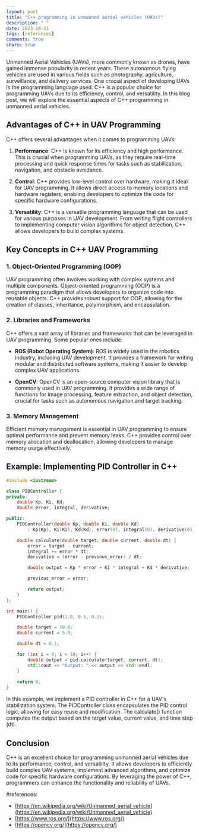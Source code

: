 ```yaml
---
layout: post
title: "C++ programming in unmanned aerial vehicles (UAVs)"
description: " "
date: 2023-10-31
tags: [references]
comments: true
share: true
---
```


Unmanned Aerial Vehicles (UAVs), more commonly known as drones, have gained immense popularity in recent years. These autonomous flying vehicles are used in various fields such as photography, agriculture, surveillance, and delivery services. One crucial aspect of developing UAVs is the programming language used. C++ is a popular choice for programming UAVs due to its efficiency, control, and versatility. In this blog post, we will explore the essential aspects of C++ programming in unmanned aerial vehicles.

## Advantages of C++ in UAV Programming

C++ offers several advantages when it comes to programming UAVs:

1. **Performance**: C++ is known for its efficiency and high performance. This is crucial when programming UAVs, as they require real-time processing and quick response times for tasks such as stabilization, navigation, and obstacle avoidance.

2. **Control**: C++ provides low-level control over hardware, making it ideal for UAV programming. It allows direct access to memory locations and hardware registers, enabling developers to optimize the code for specific hardware configurations.

3. **Versatility**: C++ is a versatile programming language that can be used for various purposes in UAV development. From writing flight controllers to implementing computer vision algorithms for object detection, C++ allows developers to build complex systems.

## Key Concepts in C++ UAV Programming

### 1. Object-Oriented Programming (OOP)

UAV programming often involves working with complex systems and multiple components. Object-oriented programming (OOP) is a programming paradigm that allows developers to organize code into reusable objects. C++ provides robust support for OOP, allowing for the creation of classes, inheritance, polymorphism, and encapsulation.

### 2. Libraries and Frameworks

C++ offers a vast array of libraries and frameworks that can be leveraged in UAV programming. Some popular ones include:

- **ROS (Robot Operating System)**: ROS is widely used in the robotics industry, including UAV development. It provides a framework for writing modular and distributed software systems, making it easier to develop complex UAV applications.

- **OpenCV**: OpenCV is an open-source computer vision library that is commonly used in UAV programming. It provides a wide range of functions for image processing, feature extraction, and object detection, crucial for tasks such as autonomous navigation and target tracking.

### 3. Memory Management

Efficient memory management is essential in UAV programming to ensure optimal performance and prevent memory leaks. C++ provides control over memory allocation and deallocation, allowing developers to manage memory usage effectively.

## Example: Implementing PID Controller in C++

```cpp
#include <iostream>

class PIDController {
private:
    double Kp, Ki, Kd;
    double error, integral, derivative;

public:
    PIDController(double Kp, double Ki, double Kd)
        : Kp(Kp), Ki(Ki), Kd(Kd), error(0), integral(0), derivative(0) {}

    double calculate(double target, double current, double dt) {
        error = target - current;
        integral += error * dt;
        derivative = (error - previous_error) / dt;

        double output = Kp * error + Ki * integral + Kd * derivative;

        previous_error = error;

        return output;
    }
};

int main() {
    PIDController pid(1.0, 0.5, 0.2);

    double target = 10.0;
    double current = 5.0;

    double dt = 0.1;

    for (int i = 0; i < 10; i++) {
        double output = pid.calculate(target, current, dt);
        std::cout << "Output: " << output << std::endl;
    }
    
    return 0;
}
```

In this example, we implement a PID controller in C++ for a UAV's stabilization system. The PIDController class encapsulates the PID control logic, allowing for easy reuse and modification. The calculate() function computes the output based on the target value, current value, and time step (dt).

## Conclusion

C++ is an excellent choice for programming unmanned aerial vehicles due to its performance, control, and versatility. It allows developers to efficiently build complex UAV systems, implement advanced algorithms, and optimize code for specific hardware configurations. By leveraging the power of C++, programmers can enhance the functionality and reliability of UAVs.

#references:
- [https://en.wikipedia.org/wiki/Unmanned_aerial_vehicle](https://en.wikipedia.org/wiki/Unmanned_aerial_vehicle)
- [https://www.ros.org/](https://www.ros.org/)
- [https://opencv.org/](https://opencv.org/)